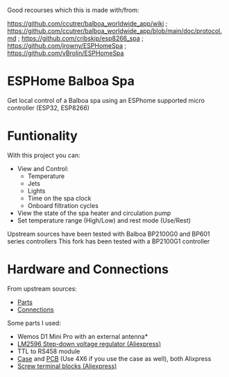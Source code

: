Good recourses which this is made with/from:

https://github.com/ccutrer/balboa_worldwide_app/wiki ; https://github.com/ccutrer/balboa_worldwide_app/blob/main/doc/protocol.md ; https://github.com/cribskip/esp8266_spa ; https://github.com/jrowny/ESPHomeSpa ; https://github.com/vBrolin/ESPHomeSpa

# ESPHome Balboa Spa

Get local control of a Balboa spa using an ESPhome supported micro controller (ESP32, ESP8266)

# Funtionality

With this project you can:

- View and Control:
  - Temperature
  - Jets
  - Lights
  - Time on the spa clock
  - Onboard filtration cycles
- View the state of the spa heater and circulation pump
- Set temperature range (High/Low) and rest mode (Use/Rest)

Upstream sources have been tested with Balboa BP2100G0 and BP601 series controllers
This fork has been tested with a BP2100G1 controller

# Hardware and Connections

From upstream sources:

- [Parts](https://github.com/cribskip/esp8266_spa#parts)
- [Connections](https://github.com/cribskip/esp8266_spa#hardware-connections)

Some parts I used:

- Wemos D1 Mini Pro with an external antenna*
- [LM2596 Step-down voltage regulator (Aliexpress)](https://www.aliexpress.com/item/32653212622.html)
- TTL to RS458 module
- [Case](https://www.aliexpress.com/item/1005005341333614.html) and [PCB](https://www.aliexpress.com/item/1005003384353640.html) (Use 4X6 if you use the case as well), both Alixpress
- [Screw terminal blocks (Aliexpress)](https://www.aliexpress.com/item/32868515933.html)

  
